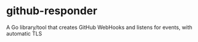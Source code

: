 # github-responder

A Go library/tool that creates GitHub WebHooks and listens for events, with automatic TLS
